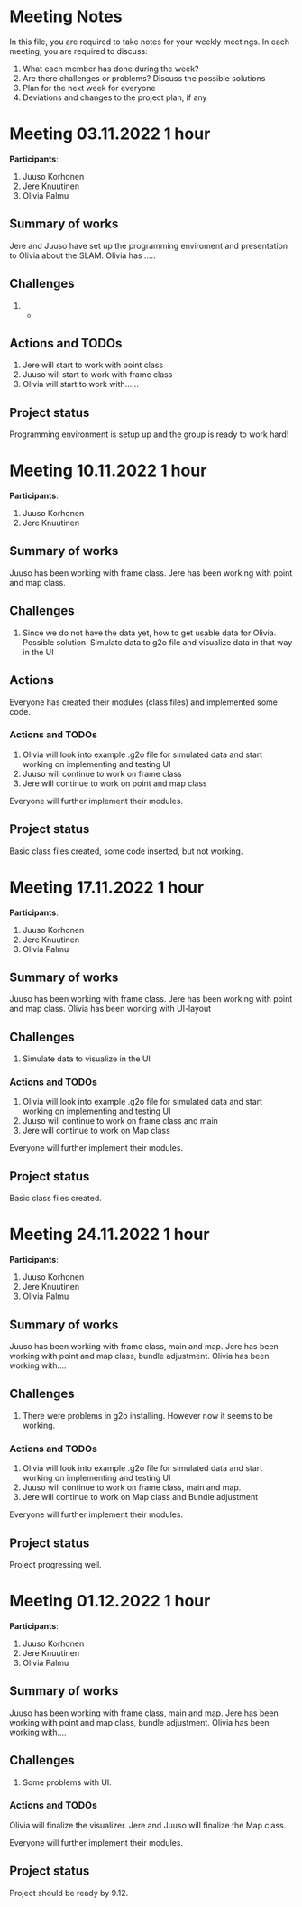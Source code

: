 # Meeting Notes
In this file, you are required to take notes for your weekly meetings. 
In each meeting, you are required to discuss:

1. What each member has done during the week?
2. Are there challenges or problems? Discuss the possible solutions
3. Plan for the next week for everyone
4. Deviations and changes to the project plan, if any


# Meeting 03.11.2022 1 hour

**Participants**: 
1. Juuso Korhonen
2. Jere Knuutinen
3. Olivia Palmu

## Summary of works

Jere and Juuso have set up the programming enviroment and presentation to Olivia about the SLAM.
Olivia has .....

## Challenges

1. -

## Actions and TODOs
1. Jere will start to work with point class
2. Juuso will start to work with frame class
3. Olivia will start to work with......


## Project status 
Programming environment is setup up and the group is ready to work hard!


# Meeting 10.11.2022 1 hour

**Participants**: 
1. Juuso Korhonen
2. Jere Knuutinen

## Summary of works

Juuso has been working with frame class.
Jere has been working with point and map class.

## Challenges

1. Since we do not have the data yet, how to get usable data for Olivia. Possible solution: Simulate data to g2o file and visualize data in that way in the UI

## Actions
Everyone has created their modules (class files) and implemented some code.


### Actions and TODOs
1. Olivia will look into example .g2o file for simulated data and start working on implementing and testing UI
2. Juuso will continue to work on frame class
3. Jere will continue to work on point and map class

Everyone will further implement their modules.


## Project status 
Basic class files created, some code inserted, but not working.



# Meeting 17.11.2022 1 hour

**Participants**: 
1. Juuso Korhonen
2. Jere Knuutinen
3. Olivia Palmu

## Summary of works


Juuso has been working with frame class.
Jere has been working with point and map class.
Olivia has been working with UI-layout


## Challenges

1. Simulate data to visualize in the UI



### Actions and TODOs
1. Olivia will look into example .g2o file for simulated data and start working on implementing and testing UI
2. Juuso will continue to work on frame class and main
3. Jere will continue to work on Map class

Everyone will further implement their modules.

## Project status 
Basic class files created.



# Meeting 24.11.2022 1 hour

**Participants**: 
1. Juuso Korhonen
2. Jere Knuutinen
3. Olivia Palmu

## Summary of works


Juuso has been working with frame class, main and map.
Jere has been working with point and map class, bundle adjustment.
Olivia has been working with....


## Challenges

1. There were problems in g2o installing. However now it seems to be working.



### Actions and TODOs
1. Olivia will look into example .g2o file for simulated data and start working on implementing and testing UI
2. Juuso will continue to work on frame class, main and map.
3. Jere will continue to work on Map class and Bundle adjustment

Everyone will further implement their modules.

## Project status 
Project progressing well.



# Meeting 01.12.2022 1 hour

**Participants**: 
1. Juuso Korhonen
2. Jere Knuutinen
3. Olivia Palmu

## Summary of works


Juuso has been working with frame class, main and map.
Jere has been working with point and map class, bundle adjustment.
Olivia has been working with....


## Challenges

1. Some problems with UI.


### Actions and TODOs
Olivia will finalize the visualizer.
Jere and Juuso will finalize the Map class.

Everyone will further implement their modules.

## Project status 
Project should be ready by 9.12.








